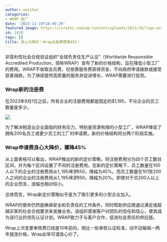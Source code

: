 ```yaml
---
author: weizhan
categories:
- WRAP 验厂
date: '2023-11-19T18:49:29'
featured_image: https://csrwiki.com/wp-content/uploads/2023/10/logo-wrap-0.svg
id: 1428
tags: []
title: 良心大降价！Wrap注册费骤降45%！
---
```


非营利性社会合规验证组织“全球负责任生产认证”（Worldwide Responsible Accredited
Production，简称WRAP）宣布了新的价格结构，旨在降低小型工厂的费用。WRAP不收取会员费，仅依靠服务费获得资金，不向政府申请拨款或接受慈善捐款。为了继续提供高质量的服务并促进增长，WRAP需要进行投资。

### Wrap新的注册费

在2023年9月1日之前，所有企业的注册费用都是固定的$1,195，不论企业的员工数量是多少。

![](https://csrwiki.com/wp-content/uploads/2023/11/image-39-624x210.png)

为了解决制造业企业面临的财务压力，特别是资源有限的小型工厂，WRAP降低了拥有200名员工或更少员工的工厂的申请费。新的价格结构将分两个阶段实施。

### Wrap申请费良心大降价，骤降45%

从上面表格可以看出，WRAP推出的新的定价策略，将注册费用分为四个员工数目区间，并为每个区间设置了不同的注册费用。在新的定价策略下，员工数量在100人以下的企业的注册费用从$1,195降至$650，降幅为45%。而员工数量在101至200人之间的企业的注册费用从$1,195降至$950，降幅为20%。即使对于员200人以上的企业而言，涨幅也相对较小。

总体而言，Wrap新定价策略似乎是为了吸引更多的小型企业加入。

WRAP的使命仍然是确保安全和负责任的工作条件，同时帮助供应商通过满足或超越买家的社会合规要求来发展业务。该组织感谢客户对团队的信任和信心，使其成为该行业的领先认证计划。WRAP致力于与客户合作，促进社会责任的供应链。

Wrap上次变更审核费已经是10年前的，相比一些审核认证标准，动不动每隔一两年就涨价格，Wrap此举可谓良心价了。

